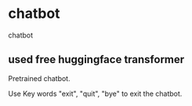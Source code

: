 # chatbot
chatbot

## used free huggingface transformer 
Pretrained chatbot. 

Use Key words "exit", "quit", "bye" to exit the chatbot.
